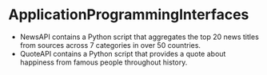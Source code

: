 # ApplicationProgrammingInterfaces
- NewsAPI contains a Python script that aggregates the top 20 news titles from sources across 7 categories in over 50 countries.
- QuoteAPI contains a Python script that provides a quote about happiness from famous people throughout history.
